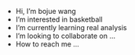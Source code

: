 -  Hi, I’m bojue wang
-  I’m interested in basketball
-  I’m currently learning real analysis
-  I’m looking to collaborate on ...
-  How to reach me ...

<!---
bojuewang/bojuewang is a ✨ special ✨ repository because its `README.md` (this file) appears on your GitHub profile.
You can click the Preview link to take a look at your changes.
--->

